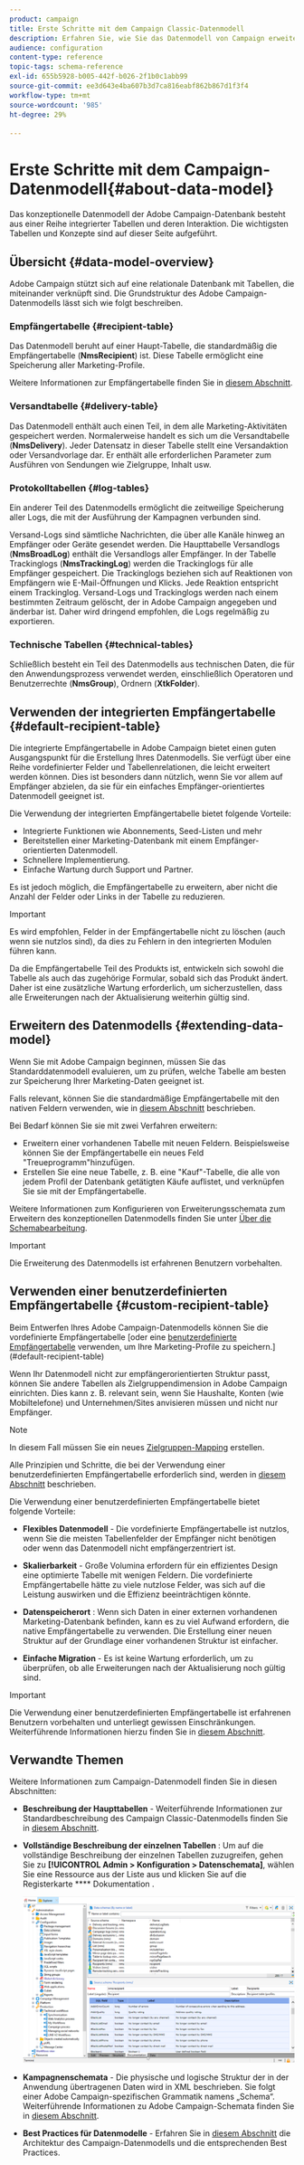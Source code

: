 ```yaml
---
product: campaign
title: Erste Schritte mit dem Campaign Classic-Datenmodell
description: Erfahren Sie, wie Sie das Datenmodell von Campaign erweitern, Schemata bearbeiten, APIs verwenden und vieles mehr.
audience: configuration
content-type: reference
topic-tags: schema-reference
exl-id: 655b5928-b005-442f-b026-2f1b0c1abb99
source-git-commit: ee3d643e4ba607b3d7ca816eabf862b867d1f3f4
workflow-type: tm+mt
source-wordcount: '985'
ht-degree: 29%

---
```


# Erste Schritte mit dem Campaign-Datenmodell{#about-data-model}

Das konzeptionelle Datenmodell der Adobe Campaign-Datenbank besteht aus einer Reihe integrierter Tabellen und deren Interaktion. Die wichtigsten Tabellen und Konzepte sind auf dieser Seite aufgeführt.

## Übersicht {#data-model-overview}

Adobe Campaign stützt sich auf eine relationale Datenbank mit Tabellen, die miteinander verknüpft sind. Die Grundstruktur des Adobe Campaign-Datenmodells lässt sich wie folgt beschreiben.

### Empfängertabelle {#recipient-table}

Das Datenmodell beruht auf einer Haupt-Tabelle, die standardmäßig die Empfängertabelle (**NmsRecipient**) ist. Diese Tabelle ermöglicht eine Speicherung aller Marketing-Profile.

Weitere Informationen zur Empfängertabelle finden Sie in [diesem Abschnitt](#default-recipient-table).

### Versandtabelle {#delivery-table}

Das Datenmodell enthält auch einen Teil, in dem alle Marketing-Aktivitäten gespeichert werden. Normalerweise handelt es sich um die Versandtabelle (**NmsDelivery**). Jeder Datensatz in dieser Tabelle stellt eine Versandaktion oder Versandvorlage dar. Er enthält alle erforderlichen Parameter zum Ausführen von Sendungen wie Zielgruppe, Inhalt usw.

### Protokolltabellen {#log-tables}

Ein anderer Teil des Datenmodells ermöglicht die zeitweilige Speicherung aller Logs, die mit der Ausführung der Kampagnen verbunden sind.

Versand-Logs sind sämtliche Nachrichten, die über alle Kanäle hinweg an Empfänger oder Geräte gesendet werden. Die Haupttabelle Versandlogs (**NmsBroadLog**) enthält die Versandlogs aller Empfänger.
In der Tabelle Trackinglogs (**NmsTrackingLog**) werden die Trackinglogs für alle Empfänger gespeichert. Die Trackinglogs beziehen sich auf Reaktionen von Empfängern wie E-Mail-Öffnungen und Klicks. Jede Reaktion entspricht einem Trackinglog.
Versand-Logs und Trackinglogs werden nach einem bestimmten Zeitraum gelöscht, der in Adobe Campaign angegeben und änderbar ist. Daher wird dringend empfohlen, die Logs regelmäßig zu exportieren.

### Technische Tabellen {#technical-tables}

Schließlich besteht ein Teil des Datenmodells aus technischen Daten, die für den Anwendungsprozess verwendet werden, einschließlich Operatoren und Benutzerrechte (**NmsGroup**), Ordnern (**XtkFolder**).

## Verwenden der integrierten Empfängertabelle {#default-recipient-table}

Die integrierte Empfängertabelle in Adobe Campaign bietet einen guten Ausgangspunkt für die Erstellung Ihres Datenmodells. Sie verfügt über eine Reihe vordefinierter Felder und Tabellenrelationen, die leicht erweitert werden können. Dies ist besonders dann nützlich, wenn Sie vor allem auf Empfänger abzielen, da sie für ein einfaches Empfänger-orientiertes Datenmodell geeignet ist.

Die Verwendung der integrierten Empfängertabelle bietet folgende Vorteile:

* Integrierte Funktionen wie Abonnements, Seed-Listen und mehr
* Bereitstellen einer Marketing-Datenbank mit einem Empfänger-orientierten Datenmodell.
* Schnellere Implementierung.
* Einfache Wartung durch Support und Partner.

Es ist jedoch möglich, die Empfängertabelle zu erweitern, aber nicht die Anzahl der Felder oder Links in der Tabelle zu reduzieren.

>[!IMPORTANT]
>
>Es wird empfohlen, Felder in der Empfängertabelle nicht zu löschen (auch wenn sie nutzlos sind), da dies zu Fehlern in den integrierten Modulen führen kann.

Da die Empfängertabelle Teil des Produkts ist, entwickeln sich sowohl die Tabelle als auch das zugehörige Formular, sobald sich das Produkt ändert. Daher ist eine zusätzliche Wartung erforderlich, um sicherzustellen, dass alle Erweiterungen nach der Aktualisierung weiterhin gültig sind.

## Erweitern des Datenmodells {#extending-data-model}

Wenn Sie mit Adobe Campaign beginnen, müssen Sie das Standarddatenmodell evaluieren, um zu prüfen, welche Tabelle am besten zur Speicherung Ihrer Marketing-Daten geeignet ist.

Falls relevant, können Sie die standardmäßige Empfängertabelle mit den nativen Feldern verwenden, wie in [diesem Abschnitt](#default-recipient-table) beschrieben.

Bei Bedarf können Sie sie mit zwei Verfahren erweitern:

* Erweitern einer vorhandenen Tabelle mit neuen Feldern. Beispielsweise können Sie der Empfängertabelle ein neues Feld &quot;Treueprogramm&quot;hinzufügen.
* Erstellen Sie eine neue Tabelle, z. B. eine &quot;Kauf&quot;-Tabelle, die alle von jedem Profil der Datenbank getätigten Käufe auflistet, und verknüpfen Sie sie mit der Empfängertabelle.

Weitere Informationen zum Konfigurieren von Erweiterungsschemata zum Erweitern des konzeptionellen Datenmodells finden Sie unter [Über die Schemabearbeitung](../../configuration/using/about-schema-edition.md).

>[!IMPORTANT]
>
>Die Erweiterung des Datenmodells ist erfahrenen Benutzern vorbehalten.

## Verwenden einer benutzerdefinierten Empfängertabelle {#custom-recipient-table}

Beim Entwerfen Ihres Adobe Campaign-Datenmodells können Sie die vordefinierte Empfängertabelle [oder eine [benutzerdefinierte Empfängertabelle](../../configuration/using/about-custom-recipient-table.md) verwenden, um Ihre Marketing-Profile zu speichern.](#default-recipient-table)

Wenn Ihr Datenmodell nicht zur empfängerorientierten Struktur passt, können Sie andere Tabellen als Zielgruppendimension in Adobe Campaign einrichten. Dies kann z. B. relevant sein, wenn Sie Haushalte, Konten (wie Mobiltelefone) und Unternehmen/Sites anvisieren müssen und nicht nur Empfänger.

>[!NOTE]
>
>In diesem Fall müssen Sie ein neues [Zielgruppen-Mapping](../../configuration/using/target-mapping.md) erstellen.

Alle Prinzipien und Schritte, die bei der Verwendung einer benutzerdefinierten Empfängertabelle erforderlich sind, werden in [diesem Abschnitt](../../configuration/using/about-custom-recipient-table.md) beschrieben.

Die Verwendung einer benutzerdefinierten Empfängertabelle bietet folgende Vorteile:

* **Flexibles Datenmodell**  - Die vordefinierte Empfängertabelle ist nutzlos, wenn Sie die meisten Tabellenfelder der Empfänger nicht benötigen oder wenn das Datenmodell nicht empfängerzentriert ist.

* **Skalierbarkeit**  - Große Volumina erfordern für ein effizientes Design eine optimierte Tabelle mit wenigen Feldern. Die vordefinierte Empfängertabelle hätte zu viele nutzlose Felder, was sich auf die Leistung auswirken und die Effizienz beeinträchtigen könnte.

* **Datenspeicherort** : Wenn sich Daten in einer externen vorhandenen Marketing-Datenbank befinden, kann es zu viel Aufwand erfordern, die native Empfängertabelle zu verwenden. Die Erstellung einer neuen Struktur auf der Grundlage einer vorhandenen Struktur ist einfacher.

* **Einfache Migration**  - Es ist keine Wartung erforderlich, um zu überprüfen, ob alle Erweiterungen nach der Aktualisierung noch gültig sind.

>[!IMPORTANT]
>
>Die Verwendung einer benutzerdefinierten Empfängertabelle ist erfahrenen Benutzern vorbehalten und unterliegt gewissen Einschränkungen. Weiterführende Informationen hierzu finden Sie in [diesem Abschnitt](../../configuration/using/about-custom-recipient-table.md).

## Verwandte Themen

Weitere Informationen zum Campaign-Datenmodell finden Sie in diesen Abschnitten:

* **Beschreibung der Haupttabellen**  - Weiterführende Informationen zur Standardbeschreibung des Campaign Classic-Datenmodells finden Sie in  [diesem Abschnitt](../../configuration/using/data-model-description.md).

* **Vollständige Beschreibung der einzelnen Tabellen** : Um auf die vollständige Beschreibung der einzelnen Tabellen zuzugreifen, gehen Sie zu  **[!UICONTROL Admin > Konfiguration > Datenschemata]**, wählen Sie eine Ressource aus der Liste aus und klicken Sie auf die Registerkarte  **** Dokumentation .

   ![](assets/data-model_documentation-tab.png)


* **Kampagnenschemata**  - Die physische und logische Struktur der in der Anwendung übertragenen Daten wird in XML beschrieben. Sie folgt einer Adobe Campaign-spezifischen Grammatik namens „Schema“. Weiterführende Informationen zu Adobe Campaign-Schemata finden Sie in [diesem Abschnitt](../../configuration/using/about-schema-reference.md).

* **Best Practices für Datenmodelle**  - Erfahren Sie in  [diesem Abschnitt](../../configuration/using/data-model-best-practices.md#data-model-architecture) die Architektur des Campaign-Datenmodells und die entsprechenden Best Practices.
